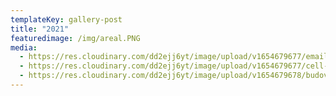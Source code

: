 ```yaml
---
templateKey: gallery-post
title: "2021"
featuredimage: /img/areal.PNG
media:
  - https://res.cloudinary.com/dd2ejj6yt/image/upload/v1654679677/email_hjbtfm.svg
  - https://res.cloudinary.com/dd2ejj6yt/image/upload/v1654679677/cell-phone_jgvsrp.svg
  - https://res.cloudinary.com/dd2ejj6yt/image/upload/v1654679678/budova_oqtiba.jpg
---
```

